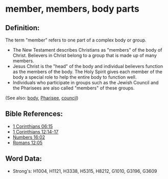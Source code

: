 # member, members, body parts #

## Definition: ##

The term "member" refers to one part of a complex body or group.

* The New Testament describes Christians as "members" of the body of Christ. Believers in Christ belong to a group that is made up of many members. 
* Jesus Christ is the "head" of the body and individual believers function as the members of the body. The Holy Spirit gives each member of the body a special role to help the entire body to function well.
* Individuals who participate in groups such as the Jewish Council and the Pharisees are also called "members" of these groups.

(See also: [body](../kt/body.md), [Pharisee](../kt/pharisee.md), [council](../other/council.md))

## Bible References: ##

* [1 Corinthians 06:15](rc://en/tn/help/1co/06/15)
* [1 Corinthians 12:14-17](rc://en/tn/help/1co/12/14)
* [Numbers 16:02](rc://en/tn/help/num/16/02)
* [Romans 12:05](rc://en/tn/help/rom/12/05)

## Word Data: ##

* Strong's: H1004, H1121, H3338, H5315, H8212, G1010, G3196, G3609
